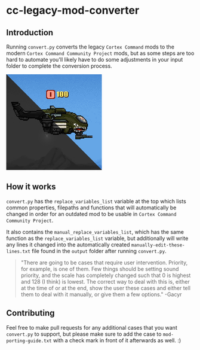 # cc-legacy-mod-converter

## Introduction
Running `convert.py` converts the legacy `Cortex Command` mods to the modern `Cortex Command Community Project` mods, but as some steps are too hard to automate you'll likely have to do some adjustments in your input folder to complete the conversion process.

![project-icon](cclmc-icon.png)

## How it works
`convert.py` has the `replace_variables_list` variable at the top which lists common properties, filepaths and functions that will automatically be changed in order for an outdated mod to be usable in `Cortex Command Community Project`.

It also contains the `manual_replace_variables_list`, which has the same function as the `replace_variables_list` variable, but additionally will write any lines it changed into the automatically created `manually-edit-these-lines.txt` file found in the `output` folder after running `convert.py`. 

> "There are going to be cases that require user intervention. Priority, for example, is one of them. Few things should be setting sound priority, and the scale has completely changed such that 0 is highest and 128 (I think) is lowest. The correct way to deal with this is, either at the time of or at the end, show the user these cases and either tell them to deal with it manually, or give them a few options." -Gacyr

## Contributing
Feel free to make pull requests for any additional cases that you want `convert.py` to support, but please make sure to add the case to `mod-porting-guide.txt` with a check mark in front of it afterwards as well. :)
